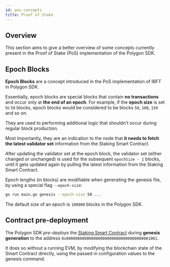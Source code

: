 ```yaml
---
id: pos-concepts
title: Proof of Stake
---
```


## Overview

This section aims to give a better overview of some concepts currently present in the Proof of Stake (PoS) implementation of 
the Polygon SDK.

## Epoch Blocks

**Epoch Blocks** are a concept introduced in the PoS implementation of IBFT in Polygon SDK.

Essentially, epoch blocks are special blocks that contain **no transactions** and occur only at **the end of an epoch**.
For example, if the **epoch size** is set to `50` blocks, epoch blocks would be considered to be blocks `50`, `100`, `150` and so on.

They are used to performing additional logic that shouldn't occur during regular block production. 

Most importantly, they are an indication to the node that **it needs to fetch the latest validator set** information
from the Staking Smart Contract. 

After updating the validator set at the epoch block, the validator set (either changed or unchanged)
is used for the subsequent `epochSize - 1` blocks, until it gets updated again by pulling the latest information from the
Staking Smart Contract.

Epoch lengths (in blocks) are modifiable when generating the genesis file, by using a special flag `--epoch-size`:
```bash
go run main.go genesis --epoch-size 50 ...
```

The default size of an epoch is `100000` blocks in the Polygon SDK.

## Contract pre-deployment

The Polygon SDK _pre-deploys_ the [Staking Smart Contract](https://github.com/0xPolygon/staking-contracts/blob/main/contracts/staking.sol)
during **genesis generation** to the address `0x0000000000000000000000000000000000001001`.

It does so without a running EVM, by modifying the blockchain state of the Smart Contract directly, using the passed
in configuration values to the genesis command.
